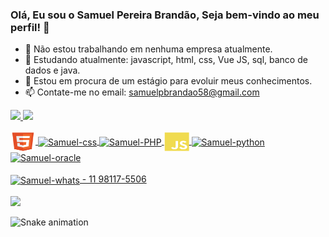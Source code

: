 ### Olá, Eu sou o Samuel Pereira Brandão, Seja bem-vindo ao meu perfil! 👋

- 🔭 Não estou trabalhando em nenhuma empresa atualmente.
- 🌱 Estudando atualmente: javascript, html, css, Vue JS, sql, banco de dados e java.
- 🤔 Estou em procura de um estágio para evoluir meus conhecimentos.
- 📫 Contate-me no email: samuelpbrandao58@gmail.com

<div align="left">
  <a href="https://github.com/SamuelPereiraBrandao">
  <img height="150em"  src="https://github-readme-stats.vercel.app/api?username=SamuelPereiraBrandao&show_icons=true&theme=dark&include_all_commits=true&count_private=true"/>
  <img height="150em"  src="https://github-readme-stats.vercel.app/api/top-langs/?username=SamuelPereiraBrandao&layout=compact&langs_count=7&theme=dark"/>
    
    
    
    
</div>

  <div style="display: inline_block"><br>
  <img align="center" alt="Samuel-HTML" height="30" width="40" src="https://raw.githubusercontent.com/devicons/devicon/master/icons/html5/html5-original.svg">
  <img align="center" alt="Samuel-css" height="30" width="40" src="https://cdn.jsdelivr.net/gh/devicons/devicon/icons/css3/css3-original.svg">
  <img align="center" alt="Samuel-PHP" height="30" width="40" src="https://cdn.jsdelivr.net/gh/devicons/devicon/icons/php/php-plain.svg">
  <img align="center" alt="Samuel-Js" height="30" width="40" src="https://raw.githubusercontent.com/devicons/devicon/master/icons/javascript/javascript-plain.svg">   
  <img align="center" alt="Samuel-python" height="30" width="40" src="https://cdn.jsdelivr.net/gh/devicons/devicon/icons/python/python-original.svg">
  <img align="center" alt="Samuel-oracle" height="30" width="40" src="https://cdn.jsdelivr.net/gh/devicons/devicon/icons/oracle/oracle-original.svg">

</div>
  
  <br>
  
  
  
  <div>
    <img align="center" alt="Samuel-whats" height="30" width="120" src="https://img.shields.io/badge/WhatsApp-25D366?style=for-the-badge&logo=whatsapp&logoColor=white"> - 11 98117-5506

  </div>
  <br>
  <a href="https://www.linkedin.com/in/samuel-pereira-brand%C3%A3o/" target="_blank"><img src="https://img.shields.io/badge/-LinkedIn-%230077B5?style=for-the-badge&logo=linkedin&logoColor=white" target="_blank"></a> 
 
  ![Snake animation](https://github.com/SamuelPereiraBrandao/SamuelPereiraBrandao/blob/output/github-contribution-grid-snake.svg)
 
</div>
